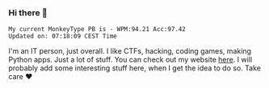 ### Hi there 👋
<!-- PB START -->
```
My current MonkeyType PB is - WPM:94.21 Acc:97.42
Updated on: 07:18:09 CEST Time
```
<!-- PB END -->
I'm an IT person, just overall. I like CTFs, hacking, coding games, making Python apps. Just a lot of stuff.
You can check out my website [here](https://skill3472.github.io/).
I will probably add some interesting stuff here, when I get the idea to do so. Take care ❤️
